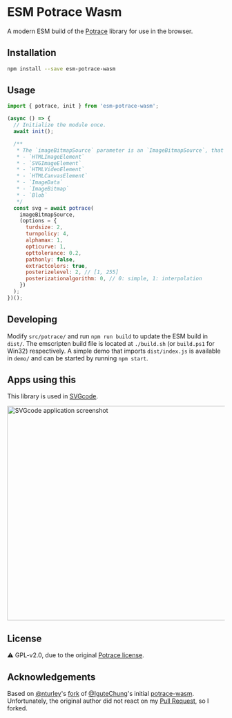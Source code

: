 # ESM Potrace Wasm

A modern ESM build of the [Potrace](http://potrace.sourceforge.net/) library for use in the browser.

## Installation

```bash
npm install --save esm-potrace-wasm
```

## Usage

```js
import { potrace, init } from 'esm-potrace-wasm';

(async () => {
  // Initialize the module once.
  await init();

  /**
   * The `imageBitmapSource` parameter is an `ImageBitmapSource`, that is any of:
   * - `HTMLImageElement`
   * - `SVGImageElement`
   * - `HTMLVideoElement`
   * - `HTMLCanvasElement`
   * - `ImageData`
   * - `ImageBitmap`
   * - `Blob`
   */
  const svg = await potrace(
    imageBitmapSource,
    (options = {
      turdsize: 2,
      turnpolicy: 4,
      alphamax: 1,
      opticurve: 1,
      opttolerance: 0.2,
      pathonly: false,
      extractcolors: true,
      posterizelevel: 2, // [1, 255]
      posterizationalgorithm: 0, // 0: simple, 1: interpolation
    })
  );
})();
```

## Developing

Modify `src/potrace/` and run `npm run build` to update the ESM build in `dist/`.
The emscripten build file is located at `./build.sh` (or `build.ps1` for Win32) respectively. A simple demo
that imports `dist/index.js` is available in `demo/` and can be started by running `npm start`.

## Apps using this

This library is used in <a href="https://svgco.de/">SVGcode</a>.

<a href="https://svgco.de/">
  <img src="https://github.com/tomayac/SVGcode/raw/main/public/screenshots/desktop.png" alt="SVGcode application screenshot" width="707" height="497" />
</a>

## License

⚠️ GPL-v2.0, due to the original [Potrace license](http://potrace.sourceforge.net/#license).

## Acknowledgements

Based on [@nturley](https://github.com/nturley)'s [fork](https://github.com/nturley/potrace-wasm) of
[@IguteChung](https://github.com/IguteChung)'s initial [potrace-wasm](https://github.com/IguteChung/potrace-wasm).
Unfortunately, the original author did not react on my
[Pull Request](https://github.com/IguteChung/potrace-wasm/pull/1), so I forked.

